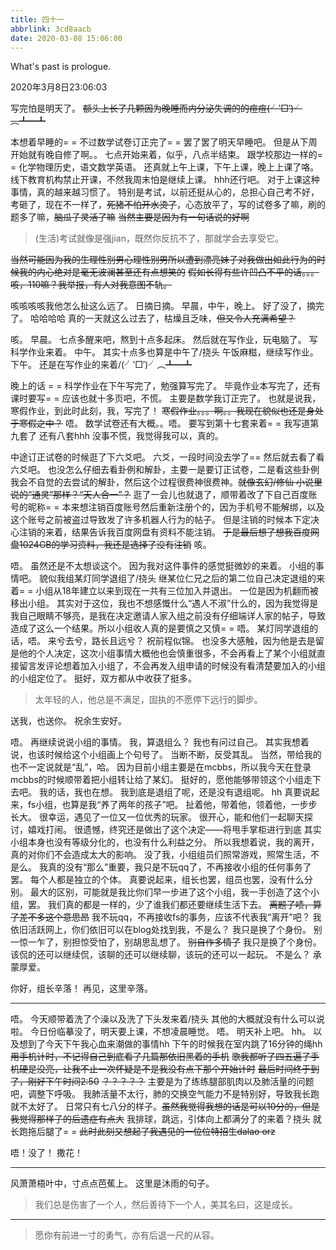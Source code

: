 ```yaml
---
title: 四十一
abbrlink: 3cd8aacb
date: 2020-03-08 15:06:00
---
```

What's past is prologue.

<!--more-->2020年3月8日23:06:03
写完怕是明天了。
~~额头上长了几颗因为晚睡而内分泌失调的的痘痘(╯‵□′)╯︵┻━┻~~

本想着早睡的= =
不过数学试卷订正完了= =
罢了罢了明天早睡吧。
但是从下周开始就有晚自修了啊。。
七点开始来着，似乎，八点半结束。
跟学校那边一样的= =
化学物理历史，语文数学英语。
还真就上午上课，下午上课，晚上上课了咯。
线下教育机构禁止开课，不然我周末怕是继续上课。
hhh还行吧。
对于上课这种事情，真的越来越习惯了。
特别是考试，以前还挺从心的，总担心自己考不好，考砸了，现在不一样了，~~死猪不怕开水烫了~~，心态放平了，写的试卷多了嘛，刷的题多了嘛，~~脑瓜子灵活了嘛~~
~~当然主要是因为有一句话说的好啊~~
> (生活)考试就像是强jian，既然你反抗不了，那就学会去享受它。

~~当然可能因为我的生理性别男心理性别男所以遭到漂亮妹子对我做出如此行为的时候我的内心绝对是毫无波澜甚至还有点想笑的~~
~~假如长得有些许凹凸不平的话。。。咳，110嘛？我举报，有人对我意图不轨。~~

咳咳咳咳我他怎么扯这么远了。
日摘日摘。
早晨，中午，晚上。
好了没了，摘完了。
哈哈哈哈
真的一天就这么过去了，枯燥且乏味，~~但又令人充满希望？~~

咳。
早晨。
七点多醒来吧，熬到十点多起床。
然后就在写作业，玩电脑了。
写科学作业来着。
中午。
其实十点多也算是中午了/挠头
午饭麻糍，继续写作业。
下午。
还是在写作业的来着/(╯‵□′)╯︵┻━┻

晚上的话 = =
科学作业在下午写完了，勉强算写完了。
毕竟作业本写完了，还有课时要写= =
应该也就十多页吧，不慌。
主要是数学我订正完了。
也就是说我，寒假作业，到此时此刻，我，写完了！
~~寒假作业。。。啊。。我现在貌似也还是身处于寒假之中？~~
唔。
数学试卷还有大概。。唔。
要写到第十七套来着= =
我写道第九套了
还有八套hhh
没事不慌，我觉得我可以，真的。

中途订正试卷的时候逛了下六爻吧。
六爻，一段时间没去学了==
然后就去看了看六爻吧。
也没怎么仔细去看卦例和解卦，主要一是要订正试卷，二是看这些卦例我会不自觉的去尝试的解卦，然后这个过程很费神很费神。~~就像玄幻/修仙 小说里说的“通灵”那样？“天人合一”？~~
逛了一会儿也就退了，顺带着改了下自己百度账号的昵称= =
本来想注销百度账号然后重新注册个的，因为手机号不能解绑，以及这个账号之前被盗过导致发了许多机器人行为的帖子。
但是注销的时候本下定决心注销的来着，结果告诉我百度网盘有资料不能注销。
~~于是最后想了想我百度网盘1024GB的学习资料，我还是选择了没有注销~~
咳。

唔。
虽然还是不太想谈这个。
因为我对这件事件的感觉挺微妙的来着。
小组的事情吧。
貌似我组某灯同学退组了/挠头
继某位仁兄之后的第二位自己决定退组的来着= =
小组从18年建立以来到现在一共有三位加入并退出。
一位是因为机翻而被移出小组。
其实对于这位，我也不想感慨什么“遇人不淑”什么的，因为我觉得是我自己眼睛不够亮，是我在决定邀请人家入组之前没有仔细端详人家的帖子，导致造成了这么一个结果。所以小组收人真的是要慎之又慎= =
唔。
某灯同学退组的话，唔。
来兮去兮，路长且远兮？
祝前程似锦。
也没多大感触，因为他是去是留是他的个人决定，这次小组事情大概他也会慎重很多，不会再看上了某个小组就直接留言发评论想着加入小组了，不会再发入组申请的时候没有看清楚要加入的小组的小组定位了。
挺好，双方都从中收获了挺多。

> 太年轻的人，他总是不满足，固执的不愿停下远行的脚步。

送我，也送你。
祝余生安好。

唔。
再继续说说小组的事情。
我，算退组么？
我也有问过自己。
其实我想着说，也该时候给这个小组画上个句号了。
当断不断，反受其乱。
当然，带给我的也不一定说就是“乱”，哈。
因为目前小组主要是在mcbbs，所以我今天在登录mcbbs的时候顺带着把小组转让给了某幻。
挺好的，愿他能够带领这个小组走下去吧。
我的话，我也在想。
我到底是退组了呢，还是没有退组呢。
hh
真要说起来，fs小组，也算是我“养了两年的孩子”吧。
扯着他，带着他，领着他，一步步长大。
很幸运，遇见了一位又一位优秀的玩家。
很开心，能和他们一起聊天探讨，嬉戏打闹。
很遗憾，终究还是做出了这个决定——将甩手掌柜进行到底
其实小组本身也没有等级分化的，也没有什么利益之分。
所以我想着说，我的离开，真的对你们不会造成太大的影响。
没了我，小组组员们照常游戏，照常生活，不是么。
我真的没有“那么”重要，我只是不玩qq了，不再接收小组的任何事务了罢。
每个人都是独立的个体。
真要说起来，组长也罢，组员也罢，没有什么分别。
最大的区别，可能就是我比你们早一步进了这个小组，我一手创造了这个小组，罢。
我们真的都是一样的，少了谁我们都还要继续生活下去。
~~离题了啧，算了差不多这个意思昂~~
我不玩qq，不再接收fs的事务，应该不代表我“离开”吧？
我依旧活跃网上，你们依旧可以在blog处找到我，不是么？
我只是换了个身份。
别一惊一乍了，别担惊受怕了，别胡思乱想了。
~~别自作多情了~~
我只是换了个身份。
该侃的还可以继续侃，该聊的还可以继续聊，该玩的还可以一起玩。
不是么？
承蒙厚爱。

你好，组长辛落！
再见，这里辛落。


----------

唔。
今天顺带着洗了个澡以及洗了下头发来着/挠头
其他的大概就没有什么可以说啦。
今日份临摹没了，明天要上课，不想凌晨睡觉。
唔。
明天补上吧。
hh。
以及想到了今天下午我心血来潮做的事情hh
下午的时候我在室内跳了16分钟的绳hh
~~用手机计时，不记得自己到底看了几篇那依旧黑着的手机~~
~~歌我都听了四五遍了手机硬是没亮，让我不止一次怀疑是不是我没有点下那个开始计时~~
~~最后时间终于到了，刚好下午时间2:50~~
~~？？？？？~~
主要是为了练练腿部肌肉以及肺活量的问题吧，调整下呼吸。
我肺活量不太行，肺的交换空气能力不是特别好，导致我长跑就不太好了。
日常只有七八分的样子。~~虽然我觉得我想的话是可以10分的，但是我觉得那样子的后遗症有点大~~
我排球，跳远，引体向上都满分了的来着？挠头
就长跑拖后腿了= =
~~此时此刻又想起了我遇见的一位位特招生dalao orz~~

唔！没了！
撒花！


----------
风萧萧梧叶中，寸点点芭蕉上。
这里是沐雨的句子。

> 我们总是伤害了一个人，然后善待下一个人，美其名曰，这是成长。


----------


> 愿你有前进一寸的勇气，亦有后退一尺的从容。

